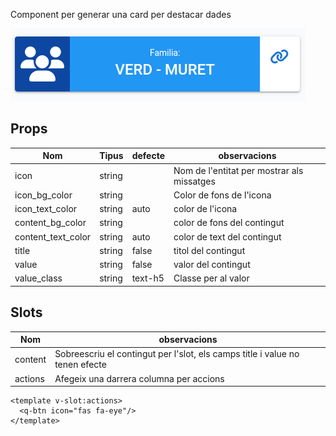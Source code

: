 Component per generar una card per destacar dades

![image](uploads/44383d1b6547ac7fe4679843129cacad/image.png)

## Props

|Nom|Tipus|defecte|observacions|
|-|-|-|-|
|icon|string||Nom de l'entitat per mostrar als missatges
|icon_bg_color|string||Color de fons de l'icona
|icon_text_color|string|auto|color de l'icona
|content_bg_color|string|<parent>|color de fons del contingut
|content_text_color|string|auto|color de text del contingut
|title|string|false|titol del contingut
|value|string|false|valor del contingut
|value_class|string|text-h5|Classe per al valor

## Slots

|Nom|observacions|
|-|-|
|content|Sobreescriu el contingut per l'slot, els camps title i value no tenen efecte|
|actions|Afegeix una darrera columna per accions|

```vue
<template v-slot:actions>
  <q-btn icon="fas fa-eye"/>
</template>
```